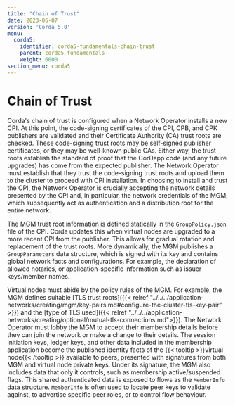 ```yaml
---
title: "Chain of Trust"
date: 2023-06-07
version: 'Corda 5.0'
menu:
  corda5:
    identifier: corda5-fundamentals-chain-trust
    parent: corda5-fundamentals
    weight: 6000
section_menu: corda5
---
```


# Chain of Trust

Corda's chain of trust is configured when a Network Operator installs a new CPI. At this point, the code-signing certificates of the CPI, CPB, and CPK publishers are validated and their Certificate Authority (CA) trust roots are checked.
These code-signing trust roots may be self-signed publisher certificates, or they may be well-known public CAs.
Either way, the trust roots establish the standard of proof that the CorDapp code (and any future upgrades) has come from the expected publisher.
The Network Operator must establish that they trust the code-signing trust roots and upload them to the cluster to proceed with CPI installation.
In choosing to install and trust the CPI, the Network Operator is crucially accepting the network details presented by the CPI and, in particular, the network credentials of the MGM, which subsequently act as authentication and a distribution root for the entire network.

The MGM trust root information is defined statically in the `GroupPolicy.json` file of the CPI.
Corda updates this when virtual nodes are upgraded to a more recent CPI from the publisher.
This allows for gradual rotation and replacement of the trust roots.
More dynamically, the MGM publishes a `GroupParameters` data structure, which is signed with its key and contains global network facts and configurations.
For example, the declaration of allowed notaries, or application-specific information such as issuer keys/member names.

Virtual nodes must abide by the policy rules of the MGM.
For example, the MGM defines suitable [TLS trust roots]({{< relref "../../../application-networks/creating/mgm/key-pairs.md#configure-the-cluster-tls-key-pair" >}}) and the [type of TLS used]({{< relref "../../../application-networks/creating/optional/mutual-tls-connections.md">}}).
The Network Operator must lobby the MGM to accept their membership details before they can join the network or make a change to their details.
The session initiation keys, ledger keys, and other data included in the membership application become the published identity facts of the {{< tooltip >}}virtual node{{< /tooltip >}} available to peers, presented with signatures from both MGM and virtual node private keys.
Under its signature, the MGM also includes data that only it controls, such as membership active/suspended flags. This shared authenticated data is exposed to flows as the `MemberInfo` data structure.
`MemberInfo` is often used to locate peer keys to validate against, to advertise specific peer roles, or to control flow behaviour.
